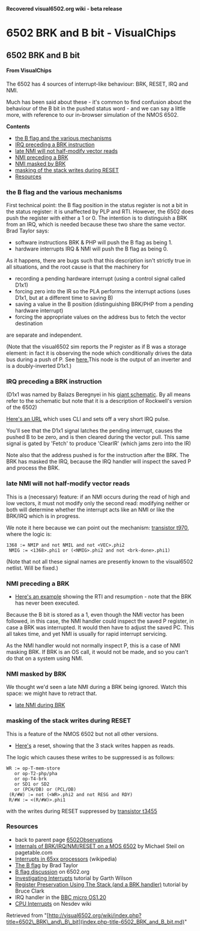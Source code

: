 **Recovered visual6502.org wiki - beta release**

# 6502 BRK and B bit - VisualChips

## 6502 BRK and B bit

#### From VisualChips

The 6502 has 4 sources of interrupt-like behaviour: BRK, RESET, IRQ and NMI.

Much has been said about these - it's common to find confusion about the behaviour of the B bit in the pushed status word - and we can say a little more, with reference to our in-browser simulation of the NMOS 6502.

**Contents**

- [the B flag and the various mechanisms](#the-b-flag-and-the-various-mechanisms)
- [IRQ preceding a BRK instruction](#irq-preceding-a-brk-instruction)
- [late NMI will not half-modify vector reads](#late-nmi-will-not-halfmodify-vector-reads)
- [NMI preceding a BRK](#nmi-preceding-a-brk)
- [NMI masked by BRK](#nmi-masked-by-brk)
- [masking of the stack writes during RESET](#masking-of-the-stack-writes-during-reset)
- [Resources](#resources)

### the B flag and the various mechanisms

First technical point: the B flag position in the status register is not a bit in the status register: it is unaffected by PLP and RTI. However, the 6502 does push the register with either a 1 or 0. The intention is to distinguish a BRK from an IRQ, which is needed because these two share the same vector.  Brad Taylor says:

- software instructions BRK & PHP will push the B flag as being 1.
- hardware interrupts IRQ & NMI will push the B flag as being 0.

As it happens, there are bugs such that this description isn't strictly true in all situations, and the root cause is that the machinery for

- recording a pending hardware interrupt  (using a control signal called D1x1)
- forcing zero into the IR so the PLA performs the interrupt actions (uses D1x1, but at a different time to saving B)
- saving a value in the B position (distinguishing BRK/PHP from a pending hardware interrupt)
- forcing the appropriate values on the address bus to fetch the vector destination

are separate and independent.

(Note that the visual6502 sim reports the P register as if B was a storage element: in fact it is observing the node which conditionally drives the data bus during a push of P. See [here.](http://visual6502.org/JSSim/expert.html?nosim=t&find=p4&panx=431.8&pany=310.8&zoom=10.7)This node is the output of an inverter and is a doubly-inverted D1x1.)

### IRQ preceding a BRK instruction

(D1x1 was named by Balazs Beregnyei in his [giant schematic](http://www.downloads.reactivemicro.com/Public/Electronics/CPU/6502%20Schematic.pdf).  By all means refer to the schematic but note that it is a description of Rockwell's version of the 6502)

[Here's an URL](http://visual6502.org/JSSim/expert.html?graphics=f&a=0&d=58eaeaea&irq0=5&irq1=6&steps=36&loglevel=3&logmore=irq,D1x1,DPControl) which uses CLI and sets off a very short IRQ pulse.

You'll see that the D1x1 signal latches the pending interrupt, causes the pushed B to be zero, and is then cleared during the vector pull. This same signal is gated by 'Fetch' to produce 'ClearIR' (which jams zero into the IR)

Note also that the address pushed is for the instruction after the BRK. The BRK has masked the IRQ, because the IRQ handler will inspect the saved P and process the BRK.

### late NMI will not half-modify vector reads

This is a (necessary) feature: if an NMI occurs during the read of high and low vectors, it must not modify only the second read: modifying neither or both will determine whether the interrupt acts like an NMI or like the BRK/IRQ which is in progress.

We note it here because we can point out the mechanism: [transistor t970](http://visual6502.org/JSSim/expert.html?nosim=t&find=t970&panx=52.2&pany=123.3&zoom=12.4), where the logic is:

```
1368 := NMIP and not NMIL and not <VEC>.phi2
 NMIG := <1368>.phi1 or (<NMIG>.phi2 and not <brk-done>.phi1)
```

(Note that not all these signal names are presently known to the visual6502 netlist. Will be fixed.)

### NMI preceding a BRK

- [Here's an example](http://visual6502.org/JSSim/expert.html?graphics=f&a=fffa&d=4040&a=4040&d=40&a=0&d=58ea00eaea&nmi0=7&steps=36&loglevel=3&logmore=irq,nmi,res,D1x1) showing the RTI and resumption - note that the BRK has never been executed.

Because the B bit is stored as a 1, even though the NMI vector has been followed, in this case, the NMI handler could inspect the saved P register, in case a BRK was interrupted. It would then have to adjust the saved PC. This all takes time, and yet NMI is usually for rapid interrupt servicing.

As the NMI handler would not normally inspect P, this is a case of NMI masking BRK. If BRK is an OS call, it would not be made, and so you can't do that on a system using NMI.

### NMI masked by BRK

We thought we'd seen a late NMI during a BRK being ignored. Watch this space: we might have to retract that.

- [late NMI during BRK](http://visual6502.org/JSSim/expert.html?graphics=f&a=0&d=58ea00eaea&nmi0=17&steps=36&loglevel=3&logmore=irq,nmi,brk-done,D1x1,INTG,264,202,629,967,646,480)

### masking of the stack writes during RESET

This is a feature of the NMOS 6502 but not all other versions.

- [Here's](http://visual6502.org/JSSim/expert.html?graphics=f&a=0&d=58ea00eaea&reset0=4&reset1=8&steps=36&loglevel=3&logmore=irq,nmi,res,brk-done) a reset, showing that the 3 stack writes happen as reads.

The logic which causes these writes to be suppressed is as follows:

```
WR := op-T-mem-store
   or op-T2-php/pha
   or op-T4-brk
   or SD1 or SD2
   or (PCH/DB) or (PCL/DB)
 (R/#W) := not (<WR>.phi2 and not RESG and RDY)
 R/#W := <(R/#W)>.phi1
```

with the writes during RESET suppressed by [transistor t3455](http://visual6502.org/JSSim/expert.html?nosim=t&find=t3455&panx=392.1&pany=199.6&zoom=12.4)

### Resources

- back to parent page [6502Observations](index.php-title-6502Observations.md)
- [Internals of BRK/IRQ/NMI/RESET on a MOS 6502](http://www.pagetable.com/?p=410) by Michael Steil on pagetable.com
- [Interrupts in 65xx processors](http://en.wikipedia.org/wiki/Interrupts_in_65xx_processors) (wikipedia)
- [The B flag](http://nesdev.parodius.com/the%20%27B%27%20flag%20&%20BRK%20instruction.txt) by Brad Taylor
- [B flag discussion](http://forum.6502.org/viewtopic.php?p=13036#13036) on 6502.org
- [Investigating Interrupts](http://www.6502.org/tutorials/interrupts.html) tutorial by Garth Wilson
- [Register Preservation Using The Stack (and a BRK handler)](http://www.6502.org/tutorials/register_preservation.html) tutorial by Bruce Clark
- IRQ handler in the [BBC micro OS1.20](http://mdfs.net/Docs/Comp/BBC/OS1-20/DC1C)
- [CPU Interrupts](http://wiki.nesdev.com/w/index.php/CPU_interrupts) on Nesdev wiki

Retrieved from "[http://visual6502.org/wiki/index.php?title=6502\_BRK\_and\_B\_bit](index.php-title-6502_BRK_and_B_bit.md)"

